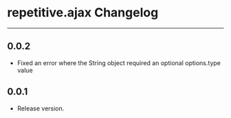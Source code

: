 # repetitive.ajax Changelog

---

## 0.0.2

* Fixed an error where the String object required an optional options.type value

## 0.0.1

* Release version.